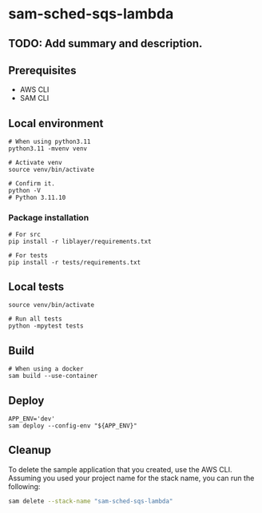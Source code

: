 # sam-sched-sqs-lambda

## TODO: Add summary and description.

## Prerequisites

* AWS CLI
* SAM CLI

## Local environment

```shell
# When using python3.11
python3.11 -mvenv venv

# Activate venv
source venv/bin/activate

# Confirm it.
python -V
# Python 3.11.10
```

### Package installation

```shell
# For src
pip install -r liblayer/requirements.txt

# For tests
pip install -r tests/requirements.txt
```

## Local tests

```shell
source venv/bin/activate

# Run all tests
python -mpytest tests
```

## Build

```shell
# When using a docker
sam build --use-container
```

## Deploy

```shell
APP_ENV='dev'
sam deploy --config-env "${APP_ENV}"
```

## Cleanup

To delete the sample application that you created, use the AWS CLI. Assuming you used your project name for the stack name, you can run the following:

```bash
sam delete --stack-name "sam-sched-sqs-lambda"
```
